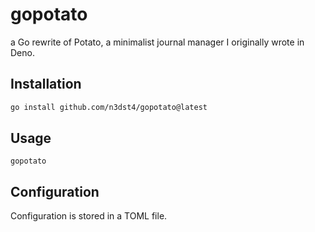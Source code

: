 # gopotato

a Go rewrite of Potato, a minimalist journal manager I originally wrote in Deno.

## Installation

```sh
go install github.com/n3dst4/gopotato@latest
```


## Usage

```
gopotato
```

## Configuration

Configuration is stored in a TOML file.
